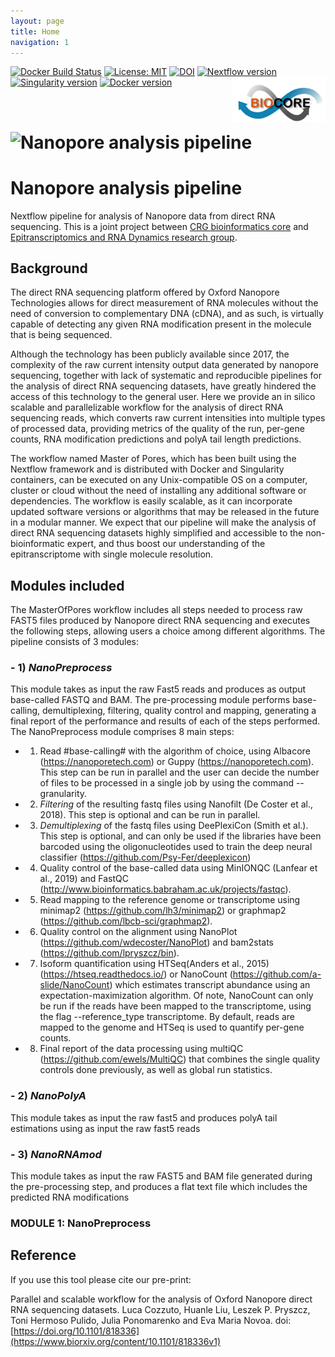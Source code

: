 ```yaml
---
layout: page
title: Home
navigation: 1
---
```


[![Docker Build Status](https://img.shields.io/docker/automated/biocorecrg/nanopore.svg)](https://cloud.docker.com/u/biocorecrg/repository/docker/biocorecrg/nanopore/builds)
[![License: MIT](https://img.shields.io/badge/License-MIT-yellow.svg)](https://opensource.org/licenses/MIT)
[![DOI](https://zenodo.org/badge/DOI/10.5281/zenodo.3518291.svg)](https://doi.org/10.5281/zenodo.3518291)
[![Nextflow version](https://img.shields.io/badge/Nextflow-19.10.0-brightgreen)](https://www.nextflow.io/)
[![Singularity version](https://img.shields.io/badge/Singularity-v2.6.1-green.svg)](https://www.sylabs.io/)
[![Docker version](https://img.shields.io/badge/Docker-v19.03-blue)](https://www.docker.com/)
<img align="right" href="https://biocore.crg.eu/" src="https://raw.githubusercontent.com/CRG-CNAG/BioCoreMiscOpen/master/logo/biocore-logo_small.png" />

<br/>

# ![Nanopore analysis pipeline](https://raw.githubusercontent.com/biocorecrg/master_of_pores/master/docs/logo_master.jpg) 

# Nanopore analysis pipeline
Nextflow pipeline for analysis of Nanopore data from direct RNA sequencing. This is a joint project between [CRG bioinformatics core](https://biocore.crg.eu/) and [Epitranscriptomics and RNA Dynamics research group](https://www.crg.eu/en/programmes-groups/novoa-lab).  

## Background

The direct RNA sequencing platform offered by Oxford Nanopore Technologies allows for direct measurement of RNA molecules without the need of conversion to complementary DNA (cDNA), and as such, is virtually capable of detecting any given RNA modification present in the molecule that is being sequenced.

Although the technology has been publicly available since 2017, the complexity of the raw current intensity output data generated by nanopore sequencing, together with lack of systematic and reproducible pipelines for the analysis of direct RNA sequencing datasets, have greatly hindered the access of this technology to the general user. Here we provide an in silico scalable and parallelizable workflow for the analysis of direct RNA sequencing reads, which converts raw current intensities into multiple types of processed data, providing metrics of the quality of the run, per-gene counts, RNA modification predictions and polyA tail length predictions.

The workflow named Master of Pores, which has been built using the Nextflow framework and is distributed with Docker and Singularity containers, can be executed on any Unix-compatible OS on a computer, cluster or cloud without the need of installing any additional software or dependencies. The workflow is easily scalable, as it can incorporate updated software versions or algorithms that may be released in the future in a modular manner. We expect that our pipeline will make the analysis of direct RNA sequencing datasets highly simplified and accessible to the non-bioinformatic expert, and thus boost our understanding of the epitranscriptome with single molecule resolution.

## Modules included

The MasterOfPores workflow includes all steps needed to process raw FAST5 files produced by Nanopore direct RNA sequencing and executes the following steps, allowing users a choice among different algorithms. The pipeline consists of 3 modules:

### -  1) *NanoPreprocess*
This module takes as input the raw Fast5 reads and produces as output base-called FASTQ and BAM. The pre-processing module performs base-calling, demultiplexing, filtering, quality control and mapping, generating a final report of the performance and results of each of the steps performed.
The NanoPreprocess module comprises 8 main steps:

-  1. Read #base-calling# with the algorithm of choice, using Albacore (https://nanoporetech.com) or Guppy (https://nanoporetech.com). This step can be run in parallel and the user can decide the number of files to be processed in a single job by using the command --granularity. 
- 2. *Filtering* of the resulting fastq files using Nanofilt (De Coster et al., 2018). This step is optional and can be run in parallel.
- 3. *Demultiplexing* of the fastq files using DeePlexiCon (Smith et al.). This step is optional, and can only be used if the libraries have been barcoded using the oligonucleotides used to train the deep neural classifier (https://github.com/Psy-Fer/deeplexicon)
- 4. Quality control of the base-called data using MinIONQC (Lanfear et al., 2019) and FastQC (http://www.bioinformatics.babraham.ac.uk/projects/fastqc).
- 5. Read mapping to the reference genome or transcriptome using minimap2 (https://github.com/lh3/minimap2) or graphmap2 (https://github.com/lbcb-sci/graphmap2). 
- 6. Quality control on the alignment using NanoPlot (https://github.com/wdecoster/NanoPlot) and bam2stats (https://github.com/lpryszcz/bin).
- 7. Isoform quantification  using HTSeq(Anders et al., 2015)  (https://htseq.readthedocs.io/) or NanoCount (https://github.com/a-slide/NanoCount) which estimates transcript abundance using an expectation-maximization algorithm. Of note, NanoCount can only be run if the reads have been mapped to the transcriptome, using the flag --reference_type transcriptome. By default, reads are mapped to the genome and HTSeq is used to quantify per-gene counts. 
- 8. Final report of the data processing using multiQC (https://github.com/ewels/MultiQC) that combines the single quality controls done previously, as well as global run statistics. 

### -  2) *NanoPolyA* 
This module takes as input the raw fast5 and produces polyA tail estimations using as input the raw fast5 reads
### -  3) *NanoRNAmod* 
This module takes as input the raw FAST5 and BAM file generated during the pre-processing step, and produces a flat text file which includes the predicted RNA modifications 

### MODULE 1: NanoPreprocess


## Reference
If you use this tool please cite our pre-print:

Parallel and scalable workflow for the analysis of Oxford Nanopore direct RNA sequencing datasets.
Luca Cozzuto, Huanle Liu, Leszek P. Pryszcz, Toni Hermoso Pulido, Julia Ponomarenko and Eva Maria Novoa.
doi: [https://doi.org/10.1101/818336](https://www.biorxiv.org/content/10.1101/818336v1)




